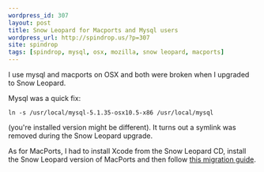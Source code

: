 ```yaml
---
wordpress_id: 307
layout: post
title: Snow Leopard for Macports and Mysql users
wordpress_url: http://spindrop.us/?p=307
site: spindrop
tags: [spindrop, mysql, osx, mozilla, snow leopard, macports]
---
```

I use mysql and macports on OSX and both were broken when I upgraded to Snow Leopard.

Mysql was a quick fix:

	ln -s /usr/local/mysql-5.1.35-osx10.5-x86 /usr/local/mysql

(you're installed version might be different).  It turns out a symlink was removed during the Snow Leopard upgrade.

As for MacPorts, I had to install Xcode from the Snow Leopard CD, install the Snow Leopard version of MacPorts and then follow [this migration guide](http://trac.macports.org/wiki/Migration).
